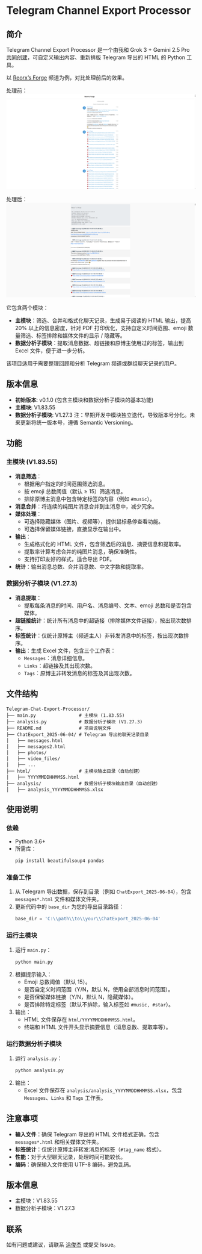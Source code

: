 # Telegram Channel Export Processor

## 简介

Telegram Channel Export Processor 是一个由我和 Grok 3 + Gemini 2.5 Pro [共同创建](https://mp.weixin.qq.com/s/d79_AdX4IF4v7Ho2_E84yw)，可自定义输出内容、重新排版 Telegram 导出的 HTML 的 Python 工具。

以 [Reorx’s Forge](https://t.me/reorx_share) 频道为例，对比处理前后的效果。

处理前：
![image](https://github.com/CaiGeen/telegram_html/blob/main/before.png)

处理后：
![image](https://github.com/CaiGeen/telegram_html/blob/main/after.png)

它包含两个模块：
- **主模块**：筛选、合并和格式化聊天记录，生成易于阅读的 HTML 输出，提高 20% 以上的信息密度，针对 PDF 打印优化，支持自定义时间范围、emoji 数量筛选、标签排除和媒体文件的显示 / 隐藏等。
- **数据分析子模块**：提取消息数据、超链接和原博主使用过的标签，输出到 Excel 文件，便于进一步分析。

该项目适用于需要整理回顾和分析 Telegram 频道或群组聊天记录的用户。

## 版本信息
- **初始版本**: v0.1.0 (包含主模块和数据分析子模块的基本功能)
- **主模块**: V1.83.55
- **数据分析子模块**: V1.27.3
注：早期开发中模块独立迭代，导致版本号分化。未来更新将统一版本号，遵循 Semantic Versioning。

## 功能

### 主模块 (V1.83.55)
- **消息筛选**：
  - 根据用户指定的时间范围筛选消息。
  - 按 emoji 总数阈值（默认 ≥ 15）筛选消息。
  - 排除原博主消息中包含特定标签的内容（例如 `#music`）。
- **消息合并**：将连续的纯图片消息合并到主消息中，减少冗余。
- **媒体处理**：
  - 可选择隐藏媒体（图片、视频等），提供鼠标悬停查看功能。
  - 可选择保留媒体链接，直接显示在输出中。
- **输出**：
  - 生成格式化的 HTML 文件，包含筛选后的消息、摘要信息和提取率。
  - 提取率计算考虑合并的纯图片消息，确保准确性。
  - 支持打印友好的样式，适合导出 PDF。
- **统计**：输出消息总数、合并消息数、中文字数和提取率。

### 数据分析子模块 (V1.27.3)
- **消息提取**：
  - 提取每条消息的时间、用户名、消息编号、文本、emoji 总数和是否包含媒体。
- **超链接统计**：统计所有消息中的超链接（排除媒体文件链接），按出现次数排序。
- **标签统计**：仅统计原博主（频道主人）非转发消息中的标签，按出现次数排序。
- **输出**：生成 Excel 文件，包含三个工作表：
  - `Messages`：消息详细信息。
  - `Links`：超链接及其出现次数。
  - `Tags`：原博主非转发消息的标签及其出现次数。

## 文件结构
```
Telegram-Chat-Export-Processor/
├── main.py                # 主模块 (1.83.55)
├── analysis.py            # 数据分析子模块 (V1.27.3)
├── README.md              # 项目说明文件
├── ChatExport_2025-06-04/ # Telegram 导出的聊天记录目录
│   ├── messages.html
│   ├── messages2.html
│   ├── photos/
│   ├── video_files/
│   ├── ...
├── html/                  # 主模块输出目录（自动创建）
│   ├── YYYYMMDDHHMMSS.html
├── analysis/              # 数据分析子模块输出目录（自动创建）
│   ├── analysis_YYYYMMDDHHMMSS.xlsx
```

## 使用说明

### 依赖
- Python 3.6+
- 所需库：
  ```bash
  pip install beautifulsoup4 pandas
  ```

### 准备工作
1. 从 Telegram 导出数据，保存到目录（例如 `ChatExport_2025-06-04`），包含 `messages*.html` 文件和媒体文件夹。
2. 更新代码中的 `base_dir` 为您的导出目录路径：
   ```python
   base_dir = 'C:\\path\\to\\your\\ChatExport_2025-06-04'
   ```

### 运行主模块
1. 运行 `main.py`：
   ```bash
   python main.py
   ```
2. 根据提示输入：
   - Emoji 总数阈值（默认 15）。
   - 是否自定义时间范围（Y/N，默认 N，使用全部消息时间范围）。
   - 是否保留媒体链接（Y/N，默认 N，隐藏媒体）。
   - 是否排除特定标签（默认不排除，输入标签如 `#music, #star`）。
3. 输出：
   - HTML 文件保存在 `html/YYYYMMDDHHMMSS.html`。
   - 终端和 HTML 文件开头显示摘要信息（消息总数、提取率等）。

### 运行数据分析子模块
1. 运行 `analysis.py`：
   ```bash
   python analysis.py
   ```
2. 输出：
   - Excel 文件保存在 `analysis/analysis_YYYYMMDDHHMMSS.xlsx`，包含 `Messages`、`Links` 和 `Tags` 工作表。

## 注意事项
- **输入文件**：确保 Telegram 导出的 HTML 文件格式正确，包含 `messages*.html` 和相关媒体文件夹。
- **标签统计**：仅统计原博主非转发消息的标签（`#tag_name` 格式）。
- **性能**：对于大型聊天记录，处理时间可能较长。
- **编码**：确保输入文件使用 UTF-8 编码，避免乱码。

## 版本信息
- 主模块：V1.83.55
- 数据分析子模块：V1.27.3

## 联系
如有问题或建议，请联系 [涂俊杰](https://github.com/CaiGeen/Hashnode-blog) 或提交 Issue。
